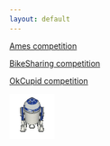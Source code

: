 ```yaml
---
layout: default
---
```


[Ames competition](./Ames.html) 

[BikeSharing competition](./BikeSharing.html)

[OkCupid competition](./OkCupid.html)

![alt text](./img/r2d2.gif "image")